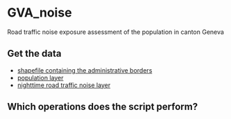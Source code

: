# GVA_noise
Road traffic noise exposure assessment of the population in canton Geneva

## Get the data

- [shapefile containing the administrative borders](https://data.geo.admin.ch/ch.swisstopo.swissboundaries3d/swissboundaries3d_2024-01/swissboundaries3d_2024-01_2056_5728.shp.zip)
- [population layer](https://dam-api.bfs.admin.ch/hub/api/dam/assets/27965868/master)
- [nighttime road traffic noise layer](https://data.geo.admin.ch/ch.bafu.laerm-strassenlaerm_nacht/data.zip)

## Which operations does the script perform?